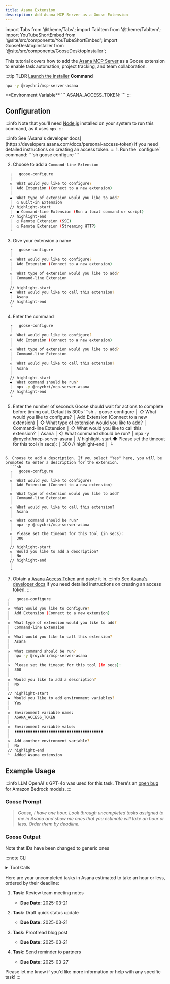 ```yaml
---
title: Asana Extension
description: Add Asana MCP Server as a Goose Extension
---
```


import Tabs from '@theme/Tabs';
import TabItem from '@theme/TabItem';
import YouTubeShortEmbed from '@site/src/components/YouTubeShortEmbed';
import GooseDesktopInstaller from '@site/src/components/GooseDesktopInstaller';

<!--<YouTubeShortEmbed videoUrl="https://www.youtube.com/embed/VIDEO_ID" />-->


This tutorial covers how to add the [Asana MCP Server](https://github.com/roychri/mcp-server-asana) as a Goose extension to enable task automation, project tracking, and team collaboration.

:::tip TLDR
<Tabs groupId="interface">
  <TabItem value="ui" label="goose Desktop" default>
  [Launch the installer](goose://extension?cmd=npx&arg=-y&arg=%40roychri%2Fmcp-server-asana&id=asana&name=Asana&description=enable%20task%20automation%2C%20project%20tracking%2C%20and%20team%20collaboration&env=ASANA_ACCESS_TOKEN%3DAsana%20Access%20Token)
  </TabItem>
  <TabItem value="cli" label="goose CLI">
  **Command**
  ```sh
  npx -y @roychri/mcp-server-asana
  ```
  </TabItem>
</Tabs>
  **Environment Variable**
  ```
  ASANA_ACCESS_TOKEN: <YOUR_TOKEN>
  ```
:::

## Configuration

:::info
Note that you'll need [Node.js](https://nodejs.org/) installed on your system to run this command, as it uses `npx`.
:::


<Tabs groupId="interface">
  <TabItem value="ui" label="goose Desktop" default>
  <GooseDesktopInstaller
    extensionId="asana"
    extensionName="Asana"
    description="enable task automation, project tracking, and team collaboration"
    command="npx"
    args={["-y", "@roychri/mcp-server-asana"]}
    envVars={[
      { name: "ASANA_ACCESS_TOKEN", label: "Asana Access Token" }
    ]}
    apiKeyLink="https://app.asana.com/0/my-apps"
    apiKeyLinkText="Asana Access Token"
  />
  :::info
  See [Asana's developer docs](https://developers.asana.com/docs/personal-access-token) if you need detailed instructions on creating an access token.
  :::
  </TabItem>
  <TabItem value="cli" label="goose CLI">
  1. Run the `configure` command:
  ```sh
  goose configure
  ```

  2. Choose to add a `Command-line Extension`
  ```sh
    ┌   goose-configure 
    │
    ◇  What would you like to configure?
    │  Add Extension (Connect to a new extension) 
    │
    ◆  What type of extension would you like to add?
    │  ○ Built-in Extension 
    // highlight-start    
    │  ● Command-line Extension (Run a local command or script)
    // highlight-end    
    │  ○ Remote Extension (SSE) 
    │  ○ Remote Extension (Streaming HTTP) 
    └ 
  ```

  3. Give your extension a name
  ```sh
    ┌   goose-configure 
    │
    ◇  What would you like to configure?
    │  Add Extension (Connect to a new extension) 
    │
    ◇  What type of extension would you like to add?
    │  Command-line Extension 
    │
    // highlight-start
    ◆  What would you like to call this extension?
    │  Asana
    // highlight-end
    └ 
  ```

  4. Enter the command
  ```sh
    ┌   goose-configure 
    │
    ◇  What would you like to configure?
    │  Add Extension (Connect to a new extension) 
    │
    ◇  What type of extension would you like to add?
    │  Command-line Extension 
    │
    ◇  What would you like to call this extension?
    │  Asana
    │
    // highlight-start
    ◆  What command should be run?
    │  npx -y @roychri/mcp-server-asana
    // highlight-end
    └ 
  ```  

  5. Enter the number of seconds Goose should wait for actions to complete before timing out. Default is 300s
    ```sh
    ┌   goose-configure 
    │
    ◇  What would you like to configure?
    │  Add Extension (Connect to a new extension) 
    │
    ◇  What type of extension would you like to add?
    │  Command-line Extension 
    │
    ◇  What would you like to call this extension?
    │  Asana
    │
    ◇  What command should be run?
    │  npx -y @roychri/mcp-server-asana
    │
    // highlight-start
    ◆  Please set the timeout for this tool (in secs):
    │  300
    // highlight-end
    │
    └ 
  ``` 

  6. Choose to add a description. If you select "Yes" here, you will be prompted to enter a description for the extension.
    ```sh
    ┌   goose-configure 
    │
    ◇  What would you like to configure?
    │  Add Extension (Connect to a new extension) 
    │
    ◇  What type of extension would you like to add?
    │  Command-line Extension 
    │
    ◇  What would you like to call this extension?
    │  Asana
    │
    ◇  What command should be run?
    │  npx -y @roychri/mcp-server-asana
    │
    ◇  Please set the timeout for this tool (in secs):
    │  300
    │
    // highlight-start
    ◇  Would you like to add a description?
    │  No
    // highlight-end
    │
    └ 
  ```
  
  7. Obtain a [Asana Access Token](https://app.asana.com/0/my-apps) and paste it in.
  :::info
  See [Asana's developer docs](https://developers.asana.com/docs/personal-access-token) if you need detailed instructions on creating an access token.
  :::

   ```sh
    ┌   goose-configure 
    │
    ◇  What would you like to configure?
    │  Add Extension (Connect to a new extension) 
    │
    ◇  What type of extension would you like to add?
    │  Command-line Extension 
    │
    ◇  What would you like to call this extension?
    │  Asana
    │
    ◇  What command should be run?
    │  npx -y @roychri/mcp-server-asana
    │     
    ◇  Please set the timeout for this tool (in secs):
    │  300
    │
    ◇  Would you like to add a description?
    │  No
    │    
    // highlight-start
    ◆  Would you like to add environment variables?
    │  Yes 
    │
    ◇  Environment variable name:
    │  ASANA_ACCESS_TOKEN
    │
    ◇  Environment variable value:
    │  ▪▪▪▪▪▪▪▪▪▪▪▪▪▪▪▪▪▪▪▪▪▪▪▪▪▪▪▪▪▪▪▪▪▪▪▪▪▪▪
    │
    ◇  Add another environment variable?
    │  No 
    // highlight-end
    └  Added Asana extension
  ```  

  </TabItem>
</Tabs>

## Example Usage

:::info LLM
OpenAI's GPT-4o was used for this task. There's an [open bug](https://github.com/block/goose/issues/1804) for Amazon Bedrock models.
:::

### Goose Prompt

> _Goose, I have one hour. Look through uncompleted tasks assigned to me in Asana and show me ones that you estimate will take an hour or less. Order them by deadline._


### Goose Output

Note that IDs have been changed to generic ones

:::note CLI

<details>
    <summary>Tool Calls</summary>

    ─── asana_search_tasks | abcdefgh ──────────────────────────

    assignee.any: me

    completed: false

    workspace: 1234567890123



    ─── asana_get_task | abcdefgh ──────────────────────────

    opt_fields: due_on,estimated_hours

    task_id: 1100000000000001


    ─── asana_get_task | abcdefgh ──────────────────────────

    opt_fields: due_on,estimated_hours

    task_id: 1100000000000002


    ─── asana_get_task | abcdefgh ──────────────────────────

    opt_fields: due_on,estimated_hours

    task_id: 1100000000000003


    ─── asana_get_task | abcdefgh ──────────────────────────

    opt_fields: due_on,estimated_hours

    task_id: 1100000000000004


    ─── asana_get_task | abcdefgh ──────────────────────────

    opt_fields: due_on,estimated_hours

    task_id: 1100000000000005


    ─── asana_get_task | abcdefgh ──────────────────────────

    opt_fields: due_on,estimated_hours

    task_id: 1100000000000006


    ─── asana_get_task | abcdefgh ──────────────────────────

    opt_fields: due_on,estimated_hours

    task_id: 1100000000000007


    ─── asana_get_task | abcdefgh ──────────────────────────

    opt_fields: due_on,estimated_hours

    task_id: 1100000000000008


    ─── asana_get_task | abcdefgh ──────────────────────────

    opt_fields: due_on,estimated_hours

    task_id: 1100000000000009


    ─── asana_get_task | abcdefgh ──────────────────────────

    opt_fields: due_on,estimated_hours

    task_id: 1100000000000010
</details>



Here are your uncompleted tasks in Asana estimated to take an hour or less, ordered by their deadline:

1. **Task:** Review team meeting notes
   - **Due Date:** 2025-03-21

2. **Task:** Draft quick status update
   - **Due Date:** 2025-03-21

3. **Task:** Proofread blog post
   - **Due Date:** 2025-03-21

4. **Task:** Send reminder to partners
   - **Due Date:** 2025-03-27

Please let me know if you'd like more information or help with any specific task!
:::